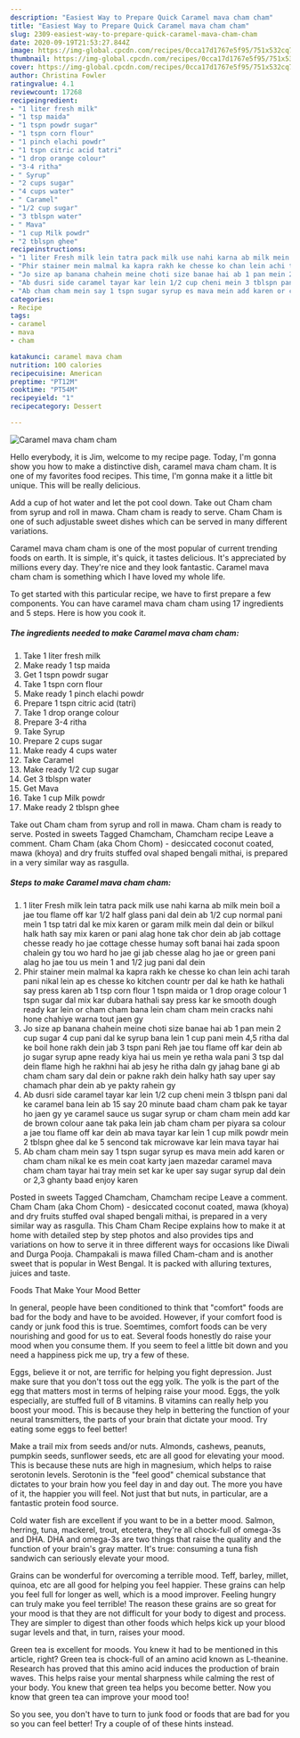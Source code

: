 ```yaml
---
description: "Easiest Way to Prepare Quick Caramel mava cham cham"
title: "Easiest Way to Prepare Quick Caramel mava cham cham"
slug: 2309-easiest-way-to-prepare-quick-caramel-mava-cham-cham
date: 2020-09-19T21:53:27.844Z
image: https://img-global.cpcdn.com/recipes/0cca17d1767e5f95/751x532cq70/caramel-mava-cham-cham-recipe-main-photo.jpg
thumbnail: https://img-global.cpcdn.com/recipes/0cca17d1767e5f95/751x532cq70/caramel-mava-cham-cham-recipe-main-photo.jpg
cover: https://img-global.cpcdn.com/recipes/0cca17d1767e5f95/751x532cq70/caramel-mava-cham-cham-recipe-main-photo.jpg
author: Christina Fowler
ratingvalue: 4.1
reviewcount: 17268
recipeingredient:
- "1 liter fresh milk"
- "1 tsp maida"
- "1 tspn powdr sugar"
- "1 tspn corn flour"
- "1 pinch elachi powdr"
- "1 tspn citric acid tatri"
- "1 drop orange colour"
- "3-4 ritha"
- " Syrup"
- "2 cups sugar"
- "4 cups water"
- " Caramel"
- "1/2 cup sugar"
- "3 tblspn water"
- " Mava"
- "1 cup Milk powdr"
- "2 tblspn ghee"
recipeinstructions:
- "1 liter Fresh milk lein tatra pack milk use nahi karna ab milk mein boil a jae tou flame off kar 1/2 half glass pani dal dein ab 1/2 cup normal pani mein 1 tsp tatri dal ke mix karen or garam milk mein dal dein or bilkul halk hath say mix karen or pani alag hone tak chor dein ab jab cottage chesse ready ho jae cottage chesse humay soft banai hai zada spoon chalein gy tou wo hard ho jae gi jab chesse alag ho jae or green pani alag ho jae tou us mein 1 and 1/2 jug pani dal dein"
- "Phir stainer mein malmal ka kapra rakh ke chesse ko chan lein achi tarah pani nikal lein ap es chesse ko kitchen countr per dal ke hath ke hathali say press karen ab 1 tsp corn flour 1 tspn maida or 1 drop orage colour 1 tspn sugar dal mix kar dubara hathali say press kar ke smooth dough ready kar lein or cham cham bana lein cham cham mein cracks nahi hone chahiye warna tout jaen gy"
- "Jo size ap banana chahein meine choti size banae hai ab 1 pan mein 2 cup sugar 4 cup pani dal ke syrup bana lein 1 cup pani mein 4,5 ritha dal ke boil hone rakh dein jab 3 tspn pani Reh jae tou flame off kar dein ab jo sugar syrup apne ready kiya hai us mein ye retha wala pani 3 tsp dal dein flame high he rakhni hai ab jesy he ritha daln gy jahag bane gi ab cham cham sary dal dein or pakne rakh dein halky hath say uper say chamach phar dein ab ye pakty rahein gy"
- "Ab dusri side caramel tayar kar lein 1/2 cup cheni mein 3 tblspn pani dal ke caramel bana lein ab 15 say 20 minute baad cham cham pak ke tayar ho jaen gy ye caramel sauce us sugar syrup or cham cham mein add kar de brown colour aane tak paka lein jab cham cham per piyara sa colour a jae tou flame off kar dein ab mava tayar kar lein 1 cup milk powdr mein 2 tblspn ghee dal ke 5 sencond tak microwave kar lein mava tayar hai"
- "Ab cham cham mein say 1 tspn sugar syrup es mava mein add karen or cham cham nikal ke es mein coat karty jaen mazedar caramel mava cham cham tayar hai tray mein set kar ke uper say sugar syrup dal dein or 2,3 ghanty baad enjoy karen"
categories:
- Recipe
tags:
- caramel
- mava
- cham

katakunci: caramel mava cham 
nutrition: 100 calories
recipecuisine: American
preptime: "PT12M"
cooktime: "PT54M"
recipeyield: "1"
recipecategory: Dessert

---
```



![Caramel mava cham cham](https://img-global.cpcdn.com/recipes/0cca17d1767e5f95/751x532cq70/caramel-mava-cham-cham-recipe-main-photo.jpg)

Hello everybody, it is Jim, welcome to my recipe page. Today, I'm gonna show you how to make a distinctive dish, caramel mava cham cham. It is one of my favorites food recipes. This time, I'm gonna make it a little bit unique. This will be really delicious.

Add a cup of hot water and let the pot cool down. Take out Cham cham from syrup and roll in mawa. Cham cham is ready to serve. Cham Cham is one of such adjustable sweet dishes which can be served in many different variations.

Caramel mava cham cham is one of the most popular of current trending foods on earth. It is simple, it's quick, it tastes delicious. It's appreciated by millions every day. They're nice and they look fantastic. Caramel mava cham cham is something which I have loved my whole life.


To get started with this particular recipe, we have to first prepare a few components. You can have caramel mava cham cham using 17 ingredients and 5 steps. Here is how you cook it.

<!--inarticleads1-->

##### The ingredients needed to make Caramel mava cham cham:

1. Take 1 liter fresh milk
1. Make ready 1 tsp maida
1. Get 1 tspn powdr sugar
1. Take 1 tspn corn flour
1. Make ready 1 pinch elachi powdr
1. Prepare 1 tspn citric acid (tatri)
1. Take 1 drop orange colour
1. Prepare 3-4 ritha
1. Take  Syrup
1. Prepare 2 cups sugar
1. Make ready 4 cups water
1. Take  Caramel
1. Make ready 1/2 cup sugar
1. Get 3 tblspn water
1. Get  Mava
1. Take 1 cup Milk powdr
1. Make ready 2 tblspn ghee


Take out Cham cham from syrup and roll in mawa. Cham cham is ready to serve. Posted in sweets Tagged Chamcham, Chamcham recipe Leave a comment. Cham Cham (aka Chom Chom) - desiccated coconut coated, mawa (khoya) and dry fruits stuffed oval shaped bengali mithai, is prepared in a very similar way as rasgulla. 

<!--inarticleads2-->

##### Steps to make Caramel mava cham cham:

1. 1 liter Fresh milk lein tatra pack milk use nahi karna ab milk mein boil a jae tou flame off kar 1/2 half glass pani dal dein ab 1/2 cup normal pani mein 1 tsp tatri dal ke mix karen or garam milk mein dal dein or bilkul halk hath say mix karen or pani alag hone tak chor dein ab jab cottage chesse ready ho jae cottage chesse humay soft banai hai zada spoon chalein gy tou wo hard ho jae gi jab chesse alag ho jae or green pani alag ho jae tou us mein 1 and 1/2 jug pani dal dein
1. Phir stainer mein malmal ka kapra rakh ke chesse ko chan lein achi tarah pani nikal lein ap es chesse ko kitchen countr per dal ke hath ke hathali say press karen ab 1 tsp corn flour 1 tspn maida or 1 drop orage colour 1 tspn sugar dal mix kar dubara hathali say press kar ke smooth dough ready kar lein or cham cham bana lein cham cham mein cracks nahi hone chahiye warna tout jaen gy
1. Jo size ap banana chahein meine choti size banae hai ab 1 pan mein 2 cup sugar 4 cup pani dal ke syrup bana lein 1 cup pani mein 4,5 ritha dal ke boil hone rakh dein jab 3 tspn pani Reh jae tou flame off kar dein ab jo sugar syrup apne ready kiya hai us mein ye retha wala pani 3 tsp dal dein flame high he rakhni hai ab jesy he ritha daln gy jahag bane gi ab cham cham sary dal dein or pakne rakh dein halky hath say uper say chamach phar dein ab ye pakty rahein gy
1. Ab dusri side caramel tayar kar lein 1/2 cup cheni mein 3 tblspn pani dal ke caramel bana lein ab 15 say 20 minute baad cham cham pak ke tayar ho jaen gy ye caramel sauce us sugar syrup or cham cham mein add kar de brown colour aane tak paka lein jab cham cham per piyara sa colour a jae tou flame off kar dein ab mava tayar kar lein 1 cup milk powdr mein 2 tblspn ghee dal ke 5 sencond tak microwave kar lein mava tayar hai
1. Ab cham cham mein say 1 tspn sugar syrup es mava mein add karen or cham cham nikal ke es mein coat karty jaen mazedar caramel mava cham cham tayar hai tray mein set kar ke uper say sugar syrup dal dein or 2,3 ghanty baad enjoy karen


Posted in sweets Tagged Chamcham, Chamcham recipe Leave a comment. Cham Cham (aka Chom Chom) - desiccated coconut coated, mawa (khoya) and dry fruits stuffed oval shaped bengali mithai, is prepared in a very similar way as rasgulla. This Cham Cham Recipe explains how to make it at home with detailed step by step photos and also provides tips and variations on how to serve it in three different ways for occasions like Diwali and Durga Pooja. Champakali is mawa filled Cham-cham and is another sweet that is popular in West Bengal. It is packed with alluring textures, juices and taste. 

Foods That Make Your Mood Better


In general, people have been conditioned to think that "comfort" foods are bad for the body and have to be avoided. However, if your comfort food is candy or junk food this is true. Soemtimes, comfort foods can be very nourishing and good for us to eat. Several foods honestly do raise your mood when you consume them. If you seem to feel a little bit down and you need a happiness pick me up, try a few of these.

Eggs, believe it or not, are terrific for helping you fight depression. Just make sure that you don't toss out the egg yolk. The yolk is the part of the egg that matters most in terms of helping raise your mood. Eggs, the yolk especially, are stuffed full of B vitamins. B vitamins can really help you boost your mood. This is because they help in bettering the function of your neural transmitters, the parts of your brain that dictate your mood. Try eating some eggs to feel better!

Make a trail mix from seeds and/or nuts. Almonds, cashews, peanuts, pumpkin seeds, sunflower seeds, etc are all good for elevating your mood. This is because these nuts are high in magnesium, which helps to raise serotonin levels. Serotonin is the "feel good" chemical substance that dictates to your brain how you feel day in and day out. The more you have of it, the happier you will feel. Not just that but nuts, in particular, are a fantastic protein food source.

Cold water fish are excellent if you want to be in a better mood. Salmon, herring, tuna, mackerel, trout, etcetera, they're all chock-full of omega-3s and DHA. DHA and omega-3s are two things that raise the quality and the function of your brain's gray matter. It's true: consuming a tuna fish sandwich can seriously elevate your mood. 

Grains can be wonderful for overcoming a terrible mood. Teff, barley, millet, quinoa, etc are all good for helping you feel happier. These grains can help you feel full for longer as well, which is a mood improver. Feeling hungry can truly make you feel terrible! The reason these grains are so great for your mood is that they are not difficult for your body to digest and process. They are simpler to digest than other foods which helps kick up your blood sugar levels and that, in turn, raises your mood.

Green tea is excellent for moods. You knew it had to be mentioned in this article, right? Green tea is chock-full of an amino acid known as L-theanine. Research has proved that this amino acid induces the production of brain waves. This helps raise your mental sharpness while calming the rest of your body. You knew that green tea helps you become better. Now you know that green tea can improve your mood too!

So you see, you don't have to turn to junk food or foods that are bad for you so you can feel better! Try  a  couple of  of  these  hints  instead.

